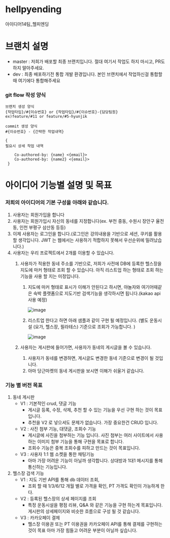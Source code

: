 # hellpyending
아이디어14팀_헬피엔딩

# 브랜치 설명

- master : 저희가 배포할 최종 브랜치입니다. 절대 여기서 작업도 하지 마시고, PR도 하지 말아주세요.
- dev : 최종 배포하기전 통합 개발 환경입니다. 본인 브랜치에서 작업하신걸 통합할때 여기에다 통합해주세요


### git flow 작성 양식

``` text
브랜치 생성 양식
{작업타입}/#{이슈번호} or {작업타입}/#{이슈번호}-{담당팀원}
ex)feature/#11 or feature/#5-hyunjik
```
``` text
commit 생성 양식
#{이슈번호} - {간략한 작업내역}

{
필요시 상세 작업 내역
    
    Co-authored-by: {name} <{email}>
    Co-authored-by: {name2} <{email}>
 }
```

# 아이디어 기능별 설명 및 목표

### 저희의 아이디어의 기본 구성을 아래와 같습니다.

1. 사용자는 회원가입을 합니다
2. 사용자는 회원가입시 자신의 동네를 지정합니다(ex. 부천 중동, 수원시 장안구 율전동, 인천 부평구 삼산동 등등)
3. 이제 사용자는  로그인을 합니다.(로그인은 강의내용을 기반으로 세션, 쿠키를 활용할 생각입니다. JWT 는 웹에서는 사용하기 적합하지 못해서 우선순위에 밀려났습니다.)
4. 사용자는 우리 프로젝트에서 2개를 이용할 수 있습니다.
    1. 사용자가 적용한 동네 주소를 기반으로, 저희가 사전에 DB에 등록한 헬스장을 지도에 마커 형태로 조회 할 수 있습니다. 아직 리스트업 하는 형태로 조회 하는 기능을 사용 할 지는 미정입니다.
        1. 지도에 마커 형태로 표시가 이해가 안된다고 하시면, 야놀자와 여기어때같은 숙박 플랫폼으로 지도기반 검색기능을 생각하시면 됩니다.(kakao api 사용 예정) 
            
            ![image](https://user-images.githubusercontent.com/42793489/184270198-96859c80-19be-437d-adea-1c9cb6b7ddd2.png)
            
        2. 리스트업 한다고 하면 아래 샘플과 같이 구현 될 예정입니다. 
        (별도 운동시설 (요가, 헬스장, 필라테스) 기준으로 조회가 가능합니다. )
            
            ![image](https://user-images.githubusercontent.com/42793489/184270124-21f29fa9-99a8-4293-a12d-3a56095d6cbd.png)
            
        
    2. 사용자는 게시판에 들어가면, 사용자가 동네의 게시글을 볼 수 있습니다.
        1. 사용자가 동네를 변경하면, 게시글도 변경한 동네 기준으로 변경이 될 것입니다.
        2. 아마 당근마켓의 동네 게시판을 보시면 이해가 쉬울거 같습니다. 
    
### 기능 별 버전 목표

1. 동네 게시판
    - V1 : 기본적인 crud, 댓글 기능
        - 게시글 등록, 수정, 삭제, 추천 할 수 있는 기능을 우선 구현 하는 것이 목표입니다.
        - 추천을 V2 로 넣으셔도 문제가 없습니다. 가장 중요한건 CRUD 입니다.
    - V2 : 사진 첨부 기능, 대댓글, 조회수 기능
        - 게시글에 사진을 첨부하는 기능 입니다. 사진 첨부는 여러 사이트에서 사용하는 이미지 첨부 기능을 통해 구현을 목표로 합니다.
        - 조회수 기능은 중복 조회수를 피하고 만드는 것이 목표입니다.
    - V3 : 사용자 1:1 웹 소켓을 통한 채팅기능
        - 아마 가장 어려운 기능이 아닐까 생각합니다. 
        상대방과 1대1 메시지를 통해 통신하는 기능입니다.
2. 헬스장 검색 기능
    - V1 : 지도 기반 API를 통해 db 데이터 조회,
        - 조회 할 때 1/3/6/12 개월 별로 가격을 확인, PT 가격도 확인이 가능하게 한다.
    - V2 : 등록된 헬스장의 상세 페이지를 조회
        - 특정 운동시설을 평점 리뷰, Q&A 와 같은 기능을 구현 하는게 목표입니다. 게시판의 상세페이지와 비슷한 흐름으로 구성 될 것 같습니다.
    - V3 : 카카오페이 결제
        - 헬스장 이용권 또는 PT 이용권을 카카오페이 API를 통해 결제를 구현하는 것이 목표
        아마 가장 힘들고 어려운 부분이 아닐까 싶습니다.
        
        
        
        
        
     
